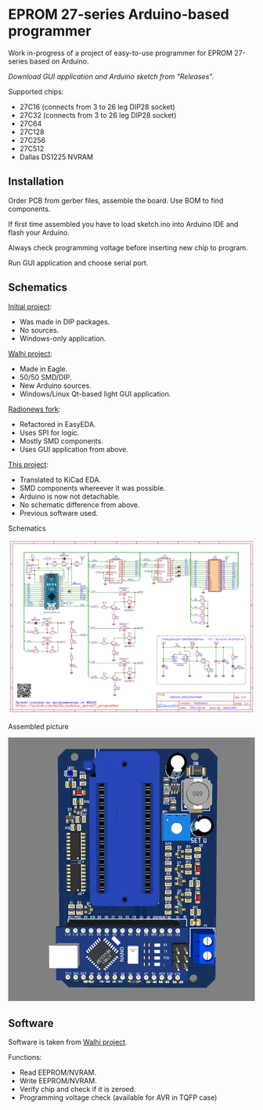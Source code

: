 # EPROM 27-series Arduino-based programmer

Work in-progress of a project of easy-to-use programmer for EPROM 27-series based on Arduino.

*Download GUI application and Arduino sketch from "Releases".*

Supported chips:
 * 27C16 (connects from 3 to 26 leg DIP28 socket)
 * 27C32 (connects from 3 to 26 leg DIP28 socket)
 * 27C64
 * 27C128
 * 27C256
 * 27C512
 * Dallas DS1225 NVRAM

## Installation

Order PCB from gerber files, assemble the board. Use BOM to find components.

If first time assembled you have to load sketch.ino into Arduino IDE and flash your Arduino.

Always check programming voltage before inserting new chip to program.

Run GUI application and choose serial port.

## Schematics

[Initial project](<https://github.com/bouletmarc/BMBurner>):
* Was made in DIP packages.
* No sources.
* Windows-only application.

[Walhi project](<https://github.com/walhi/arduino_eprom27_programmer>):
* Made in Eagle.
* 50/50 SMD/DIP.
* New Arduino sources.
* Windows/Linux Qt-based light GUI application.

[Radionews fork](<https://github.com/Radionews/arduino_eprom27_programmer>):
* Refactored in EasyEDA.
* Uses SPI for logic.
* Mostly SMD components.
* Uses GUI application from above.

[This project](<https://github.com/kab01m/arduino_eprom27_programmer>):
* Translated to KiCad EDA.
* SMD components whereever it was possible.
* Arduino is now not detachable.
* No schematic difference from above.
* Previous software used.

Schematics

![Schematic](https://github.com/Radionews/arduino_eprom27_programmer/blob/master/imgs/sch.png)

Assembled picture

![PCB](https://github.com/Radionews/arduino_eprom27_programmer/blob/master/imgs/pcb.png)

## Software

Software is taken from [Walhi project](<https://github.com/walhi/arduino_eprom27_programmer>).

Functions:

 * Read EEPROM/NVRAM.
 * Write EEPROM/NVRAM.
 * Verify chip and check if it is zeroed.
 * Programming voltage check (available for AVR in TQFP case)
